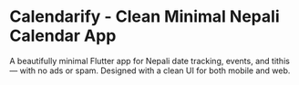 # Calendarify - Clean Minimal Nepali Calendar App

A beautifully minimal Flutter app for Nepali date tracking, events, and tithis — with no ads or spam. Designed with a clean UI for both mobile and web.
